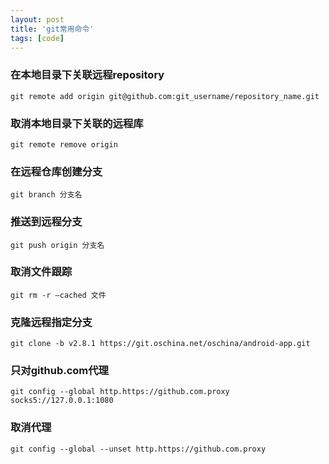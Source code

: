 ```yaml
---
layout: post
title: 'git常用命令'
tags: [code]
---
```







### 在本地目录下关联远程repository
```shell
git remote add origin git@github.com:git_username/repository_name.git
```

### 取消本地目录下关联的远程库
```shell
git remote remove origin
```


### 在远程仓库创建分支
```shell
git branch 分支名
```
 
### 推送到远程分支
```shell
git push origin 分支名
```

### 取消文件跟踪
```shell
git rm -r –cached 文件
```

### 克隆远程指定分支
```shell
git clone -b v2.8.1 https://git.oschina.net/oschina/android-app.git
```

### 只对github.com代理
```shell
git config --global http.https://github.com.proxy socks5://127.0.0.1:1080
```

### 取消代理
```shell
git config --global --unset http.https://github.com.proxy
```

